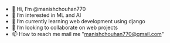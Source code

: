 - 👋 Hi, I’m @manishchouhan770
- 👀 I’m interested in ML and AI
- 🌱 I’m currently learning web development using django
- 💞️ I’m looking to collaborate on web projects
- 📫 How to reach me mail me "manishchouhan770@gmail.com"

<!---
manishchouhan770/manishchouhan770 is a ✨ special ✨ repository because its `README.md` (this file) appears on your GitHub profile.
You can click the Preview link to take a look at your changes.
--->
